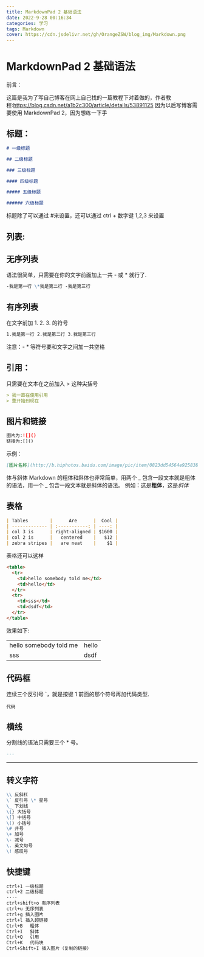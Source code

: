 ```yaml
---
title: MarkdownPad 2 基础语法
date: 2022-9-28 00:16:34
categories: 学习
tags: Markdown
cover: https://cdn.jsdelivr.net/gh/OrangeZSW/blog_img/Markdown.png
---
```


# MarkdownPad 2 基础语法

前言：

这篇是我为了写自己博客在网上自己找的一篇教程下对着做的，作者教程:https://blog.csdn.net/a1b2c300/article/details/53891125 因为以后写博客需要使用 MarkdownPad 2，因为想练一下手

## 标题：

```markdown
# 一级标题

## 二级标题

### 三级标题

#### 四级标题

##### 五级标题

###### 六级标题
```

标题除了可以通过 #来设置，还可以通过 ctrl + 数字键 1,2,3 来设置

## 列表:

## 无序列表

语法很简单，只需要在你的文字前面加上一共 - 或 \* 就行了.

```markdown
-我是第一行 \*我是第二行 -我是第三行
```

## 有序列表

在文字前加 1. 2. 3. 的符号

```markdown
1.我是第一行 2.我是第二行 3.我是第三行
```

注意：- \* 等符号要和文字之间加一共空格

## 引用：

只需要在文本在之前加入 > 这种尖括号

```markdown
> 我一直在使用引用
> 重开始到现在
```

## 图片和链接

```markdown
图片为:![]()
链接为:[]()
```

示例：

```markdown
[图片名称](http://b.hiphotos.baidu.com/image/pic/item/0823dd54564e925838c205c89982d158ccbf4e)
```

体与斜体
Markdown 的粗体和斜体也非常简单，用两个 _ 包含一段文本就是粗体的语法，用一个 _ 包含一段文本就是斜体的语法。
例如：这是**粗体**，这是*斜体*

## 表格

```markdown
| Tables        |      Are      |  Cool |
| ------------- | :-----------: | ----: |
| col 3 is      | right-aligned | $1600 |
| col 2 is      |   centered    |   $12 |
| zebra stripes |   are neat    |    $1 |
```

表格还可以这样

```markdown
<table>
  <tr>
    <td>hello somebody told me</td>
    <td>hello</td>
  </tr>
  <tr>
    <td>sss</td>
    <td>dsdf</td>
  </tr>
</table>
```

效果如下:

<table>
  <tr>
    <td>hello somebody told me</td>
    <td>hello</td>
  </tr>
  <tr>
    <td>sss</td>
    <td>dsdf</td>
  </tr>
</table>

## 代码框

连续三个反引号 `，就是按键 1 前面的那个符号再加代码类型.

`代码`

## 横线

分割线的语法只需要三个 \* 号。

```markdown
---
```

---

## 转义字符

```markdown
\\ 反斜杠
\` 反引号 \* 星号
\_ 下划线
\{} 大括号
\[] 中括号
\() 小括号
\# 井号
\+ 加号
\- 减号
\. 英文句号
\! 感叹号
```

## 快捷键

```markdown
ctrl+1 一级标题
ctrl+2 二级标题
····
ctrl+shift+o 有序列表
ctrl+u 无序列表
ctrl+g 插入图片
ctrl+l 插入超链接
Ctrl+B 　粗体
Ctrl+I 　斜体
Ctrl+Q 　引用
Ctrl+K 　代码块
Ctrl+Shift+I 插入图片（复制的链接）
```
